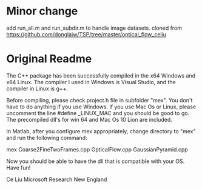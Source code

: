# Minor change
add run_all.m and run_subdir.m to handle image datasets.
cloned from https://github.com/donglaiw/TSP/tree/master/optical_flow_celiu

# Original Readme
The C++ package has been successfully compiled in the x64 Windows and x64 Linux. The compiler I used in Windows is Visual Studio, and the compiler in Linux is g++. 

Before compiling, please check project.h file in subfolder "mex". You don't have to do anything if you use Windows. If you use Mac Os or Linux, please uncomment the line 
#define _LINUX_MAC
and you should be good to go. The precompiled dll's for win 64 and Mac Os 10 Lion are included.

In Matlab, after you configure mex appropriately, change directory to "mex" and run the following command:
 
mex Coarse2FineTwoFrames.cpp OpticalFlow.cpp GaussianPyramid.cpp

Now you should be able to have the dll that is compatible with your OS. Have fun!

Ce Liu
Microsoft Research New England
